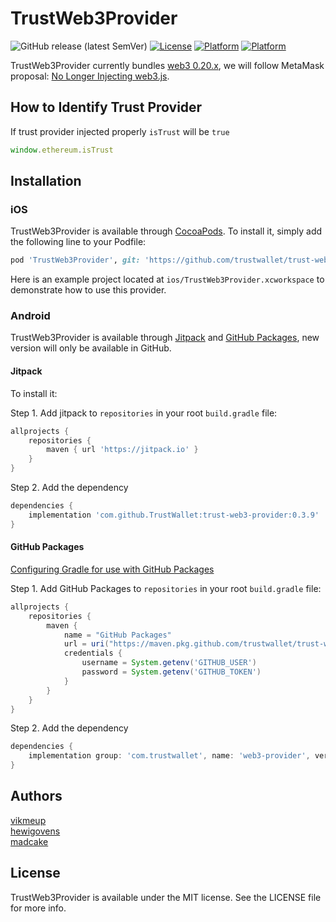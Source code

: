 # TrustWeb3Provider

![GitHub release (latest SemVer)](https://img.shields.io/github/v/release/trustwallet/trust-web3-provider)
[![License](https://img.shields.io/cocoapods/l/TrustWeb3Provider.svg?style=flat)](http://cocoapods.org/pods/TrustWeb3Provider)
[![Platform](https://img.shields.io/cocoapods/p/TrustWeb3Provider.svg?style=flat)](http://cocoapods.org/pods/TrustWeb3Provider)
[![Platform](https://img.shields.io/badge/platform-android-lightgrey.svg)](https://jitpack.io/#TrustWallet/trust-web3-provider/0.2.1)

TrustWeb3Provider currently bundles [web3 0.20.x](https://github.com/trustwallet/trust-web3-provider/blob/master/src/package.json#L22), we will follow MetaMask proposal: [No Longer Injecting web3.js](https://medium.com/metamask/no-longer-injecting-web3-js-4a899ad6e59e).

## How to Identify Trust Provider

If trust provider injected properly `isTrust` will be `true`

```javascript
window.ethereum.isTrust
```

## Installation

### iOS

TrustWeb3Provider is available through [CocoaPods](http://cocoapods.org). To install
it, simply add the following line to your Podfile:

```ruby
pod 'TrustWeb3Provider', git: 'https://github.com/trustwallet/trust-web3-provider', tag: '<latest_tag>'
```

Here is an example project located at `ios/TrustWeb3Provider.xcworkspace` to demonstrate how to use this provider.

### Android

TrustWeb3Provider is available through [Jitpack](https://jitpack.io) and [GitHub Packages](https://github.com/trustwallet/trust-web3-provider/packages), new version will only be available in GitHub.

#### Jitpack

To install it:

Step 1. Add jitpack to `repositories` in your root `build.gradle` file:

```groovy
allprojects {
    repositories {
        maven { url 'https://jitpack.io' }
    }
}
```

Step 2. Add the dependency

```groovy
dependencies {
    implementation 'com.github.TrustWallet:trust-web3-provider:0.3.9'
}
```

#### GitHub Packages

[Configuring Gradle for use with GitHub Packages](https://docs.github.com/en/packages/using-github-packages-with-your-projects-ecosystem/configuring-gradle-for-use-with-github-packages)

Step 1. Add GitHub Packages to `repositories` in your root `build.gradle` file:

```groovy
allprojects {
    repositories {
        maven {
            name = "GitHub Packages"
            url = uri("https://maven.pkg.github.com/trustwallet/trust-web3-provider")
            credentials {
                username = System.getenv('GITHUB_USER')
                password = System.getenv('GITHUB_TOKEN')
            }
        }
    }
}
```

Step 2. Add the dependency

```groovy
dependencies {
    implementation group: 'com.trustwallet', name: 'web3-provider', version: '<latest_tag>'
}
```

## Authors

[vikmeup](https://github.com/vikmeup)  
[hewigovens](https://github.com/hewigovens)  
[madcake](https://github.com/madcake)  

## License

TrustWeb3Provider is available under the MIT license. See the LICENSE file for more info.
